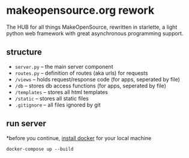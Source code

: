 # makeopensource.org rework
The HUB for all things MakeOpenSource, rewritten in starlette, a light python web 
framework with great asynchronous programming support.


## structure

* `server.py` – the main server component
* `routes.py` – definition of routes (aka urls) for requests
* `/views` – holds request/response code (for apps, seperated by file)
* `/db` – stores db access functions (for apps, seperated by file)
* `/templates` – stores all html templates
* `/static` – stores all static files
* `.gitignore` – all files ignored by git


## run server
*before you continue, [install docker](https://docs.docker.com/get-docker/) for
your local machine
```
docker-compose up --build
```
